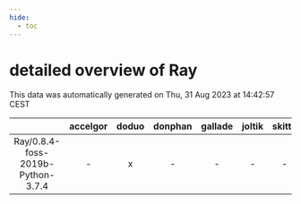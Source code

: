 ```yaml
---
hide:
  - toc
---
```


detailed overview of Ray
========================


This data was automatically generated on Thu, 31 Aug 2023 at 14:42:57 CEST  

| |accelgor|doduo|donphan|gallade|joltik|skitty|swalot|victini|
| :---: | :---: | :---: | :---: | :---: | :---: | :---: | :---: | :---: |
|Ray/0.8.4-foss-2019b-Python-3.7.4|-|x|-|-|-|-|-|-|
